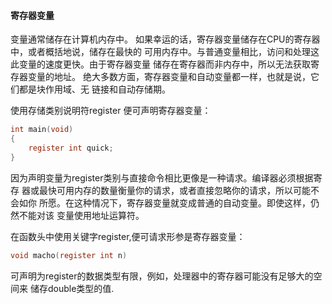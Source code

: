 #### 寄存器变量
变量通常储存在计算机内存中。
如果幸运的话，寄存器变量储存在CPU的寄存器中，或者概括地说，储存在最快的
可用内存中。与普通变量相比，访问和处理这此变量的速度更快。由于寄存器变量
储存在寄存器而非内存中，所以无法获取寄存器变量的地址。
绝大多数方面，寄存器变量和自动变量都一样，也就是说，它们都是块作用域、无
链接和自动存储期。

使用存储类别说明符register 便可声明寄存器变量：
```c
int main(void)
{
	register int quick;
}
```
因为声明变量为register类别与直接命令相比更像是一种请求。编译器必须根据寄存
器或最快可用内存的数量衡量你的请求，或者直接忽略你的请求，所以可能不会如你
所愿。在这种情况下，寄存器变量就变成普通的自动变量。即使这样，仍然不能对该
变量使用地址运算符。

在函数头中使用关键字register,便可请求形参是寄存器变量：
```c
void macho(register int n)
```
可声明为register的数据类型有限，例如，处理器中的寄存器可能没有足够大的空间来
储存double类型的值.


